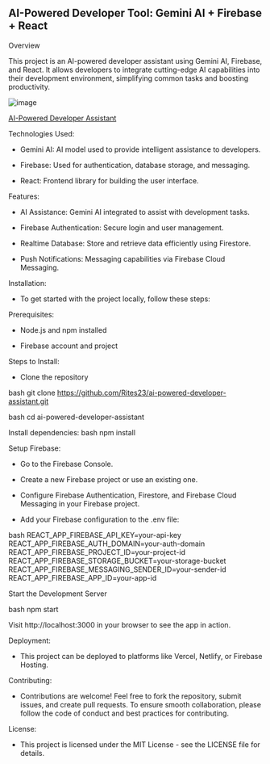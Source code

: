 ## AI-Powered Developer Tool: Gemini AI + Firebase + React

Overview

This project is an AI-powered developer assistant using Gemini AI, Firebase, and React. It allows developers to integrate cutting-edge AI capabilities into their development environment, simplifying common tasks and boosting productivity.

![image](https://github.com/user-attachments/assets/51356635-1f5f-4504-8d36-27abbcdef4fa)


[AI-Powered Developer Assistant](ai-powered-dev.netlify.app)

Technologies Used:

- Gemini AI: AI model used to provide intelligent assistance to developers.

- Firebase: Used for authentication, database storage, and messaging.

- React: Frontend library for building the user interface.

Features: 

- AI Assistance: Gemini AI integrated to assist with development tasks.

- Firebase Authentication: Secure login and user management.

- Realtime Database: Store and retrieve data efficiently using Firestore.

- Push Notifications: Messaging capabilities via Firebase Cloud Messaging.

Installation: 

- To get started with the project locally, follow these steps:

Prerequisites:

- Node.js and npm installed

- Firebase account and project

Steps to Install: 

- Clone the repository

bash
git clone https://github.com/Rites23/ai-powered-developer-assistant.git

bash
cd ai-powered-developer-assistant


Install dependencies:
bash
npm install

Setup Firebase:

- Go to the Firebase Console.

- Create a new Firebase project or use an existing one.

- Configure Firebase Authentication, Firestore, and Firebase Cloud Messaging in your Firebase project.

- Add your Firebase configuration to the .env file:

bash
REACT_APP_FIREBASE_API_KEY=your-api-key
REACT_APP_FIREBASE_AUTH_DOMAIN=your-auth-domain
REACT_APP_FIREBASE_PROJECT_ID=your-project-id
REACT_APP_FIREBASE_STORAGE_BUCKET=your-storage-bucket
REACT_APP_FIREBASE_MESSAGING_SENDER_ID=your-sender-id
REACT_APP_FIREBASE_APP_ID=your-app-id
 
Start the Development Server

bash
npm start


Visit http://localhost:3000 in your browser to see the app in action.

Deployment:

- This project can be deployed to platforms like Vercel, Netlify, or Firebase Hosting.

Contributing:

- Contributions are welcome! Feel free to fork the repository, submit issues, and create pull requests. To ensure smooth collaboration, please follow the code of conduct and best practices for contributing.

License:

- This project is licensed under the MIT License - see the LICENSE file for details.
